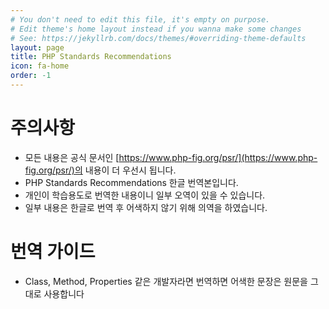 ```yaml
---
# You don't need to edit this file, it's empty on purpose.
# Edit theme's home layout instead if you wanna make some changes
# See: https://jekyllrb.com/docs/themes/#overriding-theme-defaults
layout: page
title: PHP Standards Recommendations
icon: fa-home
order: -1
---
```

# 주의사항
- 모든 내용은 공식 문서인 [https://www.php-fig.org/psr/](https://www.php-fig.org/psr/)의 내용이 더 우선시 됩니다.
- PHP Standards Recommendations 한글 번역본입니다.  
- 개인이 학습용도로 번역한 내용이니 일부 오역이 있을 수 있습니다.
- 일부 내용은 한글로 번역 후 어색하지 않기 위해 의역을 하였습니다.


# 번역 가이드

- Class, Method, Properties 같은 개발자라면 번역하면 어색한 문장은 원문을 그대로 사용합니다